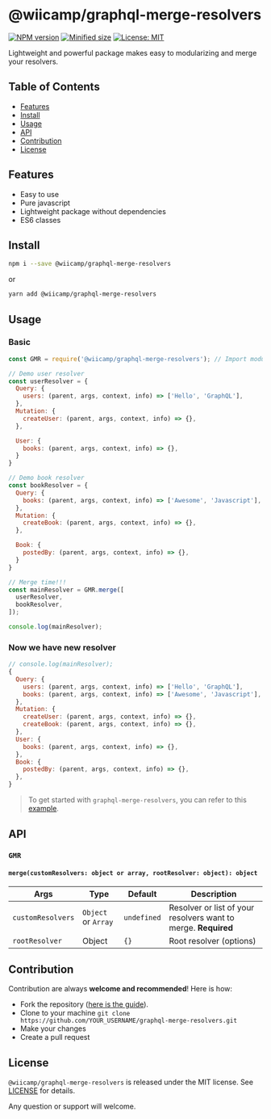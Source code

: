 # @wiicamp/graphql-merge-resolvers
[![NPM version](https://img.shields.io/github/package-json/v/wiicamp/graphql-merge-resolvers)](https://www.npmjs.com/package/@wiicamp/graphql-merge-resolvers)
[![Minified size](https://img.shields.io/github/repo-size/wiicamp/graphql-merge-resolvers?style=flat-square)](https://www.npmjs.com/package/@wiicamp/graphql-merge-resolvers)
[![License: MIT](https://img.shields.io/github/license/wiicamp/graphql-merge-resolvers)](https://opensource.org/licenses/MIT)

Lightweight and powerful package makes easy to modularizing and merge your resolvers.

## Table of Contents
- [Features](#features)
- [Install](#install)
- [Usage](#usage)
- [API](#api)
- [Contribution](#contribution)
- [License](#license)

## Features
- Easy to use
- Pure javascript
- Lightweight package without dependencies
- ES6 classes

## Install
```sh
npm i --save @wiicamp/graphql-merge-resolvers
```
or
```sh
yarn add @wiicamp/graphql-merge-resolvers
```

## Usage
### Basic 
```javascript
const GMR = require('@wiicamp/graphql-merge-resolvers'); // Import module

// Demo user resolver
const userResolver = {
  Query: { 
    users: (parent, args, context, info) => ['Hello', 'GraphQL'],
  },
  Mutation: {
    createUser: (parent, args, context, info) => {},
  },

  User: {
    books: (parent, args, context, info) => {},
  }
}

// Demo book resolver
const bookResolver = {
  Query: { 
    books: (parent, args, context, info) => ['Awesome', 'Javascript'],
  },
  Mutation: {
    createBook: (parent, args, context, info) => {},
  },

  Book: {
    postedBy: (parent, args, context, info) => {},
  }
}

// Merge time!!!
const mainResolver = GMR.merge([
  userResolver,
  bookResolver,
]);

console.log(mainResolver);
```

### Now we have new resolver
```javascript
// console.log(mainResolver);
{
  Query: {
    users: (parent, args, context, info) => ['Hello', 'GraphQL'],
    books: (parent, args, context, info) => ['Awesome', 'Javascript'],
  },
  Mutation: {
    createUser: (parent, args, context, info) => {},
    createBook: (parent, args, context, info) => {},
  },
  User: {
    books: (parent, args, context, info) => {},
  },
  Book: {
    postedBy: (parent, args, context, info) => {},
  },
}
```

> To get started with `graphql-merge-resolvers`, you can refer to this [example](example).

## API
### `GMR`
#### `merge(customResolvers: object or array, rootResolver: object): object`
| Args                         | Type                                                            | Default | Description                                                                                                                                                                                                                                              |
| --------------------------- | --------------------------------------------------------------- | ------- | ------------------------------------------------------------------------------------------------------------------------------------------------------------------------------------------------------------------------------------------------- |
| `customResolvers`                  | `Object` or `Array` | `undefined`  | Resolver or list of your resolvers want to merge. **Required**                                              |
| `rootResolver`                     | Object              | `{}`         | Root resolver (options)  |
     

## Contribution
Contribution are always **welcome and recommended**! Here is how:

- Fork the repository ([here is the guide](https://help.github.com/articles/fork-a-repo/)).
- Clone to your machine ```git clone https://github.com/YOUR_USERNAME/graphql-merge-resolvers.git```
- Make your changes
- Create a pull request


## License
`@wiicamp/graphql-merge-resolvers` is released under the MIT license. See [LICENSE](./LICENSE) for details.  
  
Any question or support will welcome.
